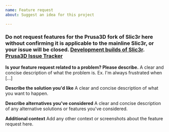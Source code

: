 ```yaml
---
name: Feature request
about: Suggest an idea for this project

---
```


### Do not request features for the Prusa3D fork of Slic3r here without confirming it is applicable to the mainline Slic3r, or your issue will be closed. [Development builds of Slic3r](https://dl.slic3r.org/dev). [Prusa3D Issue Tracker](https://github.com/Prusa3D/Slic3r/issues)

**Is your feature request related to a problem? Please describe.**
A clear and concise description of what the problem is. Ex. I'm always frustrated when [...]

**Describe the solution you'd like**
A clear and concise description of what you want to happen.

**Describe alternatives you've considered**
A clear and concise description of any alternative solutions or features you've considered.

**Additional context**
Add any other context or screenshots about the feature request here.
